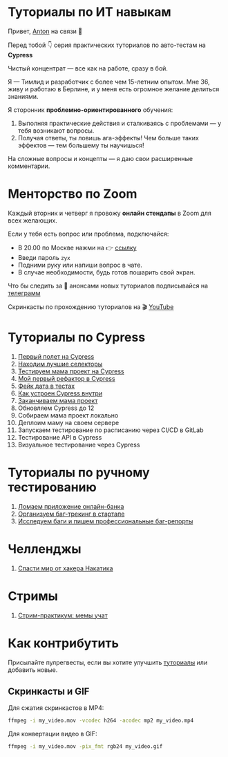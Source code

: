 # Туториалы по ИТ навыкам

Привет, [Anton](https://t.me/breslavsky_anton) на связи 🤙

Перед тобой 👇 серия практических туториалов по авто-тестам на **Cypress**

Чистый концентрат — все как на работе, сразу в бой.

Я — Тимлид и разработчик с более чем 15-летним опытом. Мне 36, живу и работаю в Берлине, и у меня есть огромное желание делиться знаниями.

Я сторонник **проблемно-ориентированного** обучения:
1. Выполняя практические действия и сталкиваясь с проблемами — у тебя возникают вопросы.
2. Получая ответы, ты ловишь ага-эффекты! Чем больше таких эффектов — тем большему ты научишься!

На сложные вопросы и концепты — я даю свои расширенные комментарии.

# Менторство по Zoom

Каждый вторник и четверг я провожу **онлайн стендапы** в Zoom для всех желающих.

Если у тебя есть вопрос или проблема, подключайся:
* В 20.00 по Москве нажми на 👉 [ссылку](https://us05web.zoom.us/j/6630696938?pwd=UktVaVkxL0puajd5T3ZicHZPY2FuUT09)
* Введи пароль `zyx`
* Подними руку или напиши вопрос в чате.
* В случае необходимости, будь готов пошарить свой экран.

Что бы следить за 🔔 анонсами новых туториалов подписывайся на [телеграмм](https://t.me/epic_one_hour)

Скринкасты по прохождению туториалов на 🎬
[YouTube](https://www.youtube.com/channel/UCYYx1A6P0GNZqD3GQd5pSXA)

# Туториалы по Cypress

1. [Первый полет на Cypress](https://md.epic1h.com/cypress_test_flight)
2. [Находим лучшие селекторы](https://md.epic1h.com/best_selectors)
3. [Тестируем мама проект на Cypress](https://md.epic1h.com/test_mama_project)
4. [Мой первый рефактор в Cypress](https://md.epic1h.com/my_first_refactor)
5. [Фейк дата в тестах](https://md.epic1h.com/fake_data)
6. [Как устроен Cypress внутри](https://md.epic1h.com/deep_cypress)
7. [Заканчиваем мама проект](https://md.epic1h.com/finish_mama_project)
8. Обновляем Cypress до 12
9. Собираем мама проект локально
10. Деплоим маму на своем сервере
11. Запускаем тестирование по расписанию через CI/CD в GitLab
12. Тестирование API в Cypress
13. Визуальное тестирование через Cypress

# Туториалы по ручному тестированию

1. [Ломаем приложение онлайн-банка](https://md.epic1h.com/became_a_tester)
1. [Организуем баг-трекинг в стартапе](https://md.epic1h.com/bug_tracking)
1. [Исследуем баги и пишем профессиональные баг-репорты](https://md.epic1h.com/perfect_bug_reports)

# Челленджы

1. [Спасти мир от хакера Hакатика](https://md.epic1h.com/save_the_world)

# Стримы

1. [Стрим-практикум: мемы учат](https://md.epic1h.com/memes_teach)

# Как контрибутить

Присылайте пулрегвесты, если вы хотите улучшить [туториалы](tutorials) или добавить новые.

## Скринкасты и GIF

Для сжатия скринкастов в MP4:
```bash
ffmpeg -i my_video.mov -vcodec h264 -acodec mp2 my_video.mp4
```

Для конвертации видео в GIF:
```bash
ffmpeg -i my_video.mov -pix_fmt rgb24 my_video.gif
```
